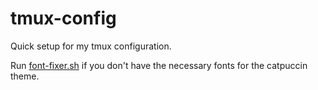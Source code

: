 # tmux-config
Quick setup for my tmux configuration.

Run [font-fixer.sh](https://github.com/bradyjmcl/kaliUP/blob/main/font-fixer.sh) if you don't have the necessary fonts for the catpuccin theme.


